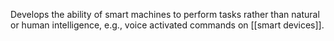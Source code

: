 Develops the ability of smart machines to perform tasks rather than natural or human intelligence, e.g., voice activated commands on [[smart devices]].